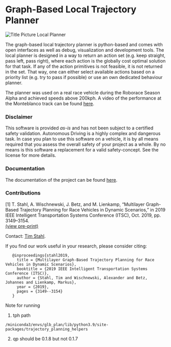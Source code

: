 # Graph-Based Local Trajectory Planner

![Title Picture Local Planner](docs/source/figures/Title.png)

The graph-based local trajectory planner is python-based and comes with open interfaces as well as debug, visualization
and development tools. The local planner is designed in a way to return an action set (e.g. keep straight, pass left,
pass right), where each action is the globally cost optimal solution for that task. If any of the action primitives is
not feasible, it is not returned in the set. That way, one can either select available actions based on a priority list
(e.g. try to pass if possible) or use an own dedicated behaviour planner.

The planner was used on a real race vehicle during the Roborace Season Alpha and achieved speeds above 200kph.
A video of the performance at the Monteblanco track can be found [here](https://www.youtube.com/watch?v=-vqQBuTQhQw).

### Disclaimer
This software is provided *as-is* and has not been subject to a certified safety validation. Autonomous Driving is a
highly complex and dangerous task. In case you plan to use this software on a vehicle, it is by all means required that
you assess the overall safety of your project as a whole. By no means is this software a replacement for a valid 
safety-concept. See the license for more details.


### Documentation
The documentation of the project can be found [here](https://graphbasedlocaltrajectoryplanner.readthedocs.io/).


### Contributions
[1] T. Stahl, A. Wischnewski, J. Betz, and M. Lienkamp,
“Multilayer Graph-Based Trajectory Planning for Race Vehicles in Dynamic Scenarios,”
in 2019 IEEE Intelligent Transportation Systems Conference (ITSC), Oct. 2019, pp. 3149–3154.\
[(view pre-print)](https://arxiv.org/pdf/2005.08664>`)

Contact: [Tim Stahl](mailto:stahl@ftm.mw.tum.de).

If you find our work useful in your research, please consider citing: 

```
   @inproceedings{stahl2019,
     title = {Multilayer Graph-Based Trajectory Planning for Race Vehicles in Dynamic Scenarios},
     booktitle = {2019 IEEE Intelligent Transportation Systems Conference (ITSC)},
     author = {Stahl, Tim and Wischnewski, Alexander and Betz, Johannes and Lienkamp, Markus},
     year = {2019},
     pages = {3149--3154}
   }
```

Note for running

1. tph path
```
/miniconda3/envs/glb_plan/lib/python3.9/site-packages/trajectory_planning_helpers 
```
2. qp should be 0.1.8 but not 0.1.7